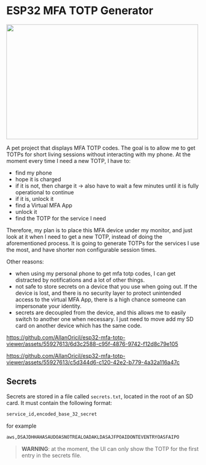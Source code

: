# ESP32 MFA TOTP Generator

<img src="https://github.com/AllanOricil/esp32-mfa-totp-viewer/assets/55927613/6756c393-47a7-4c92-be88-2210dbeac5e1" width="500" height="300">



A pet project that displays MFA TOTP codes. The goal is to allow me to get TOTPs for short living sessions without interacting with my phone. At the moment every time I need a new TOTP, I have to:

- find my phone
- hope it is charged
- if it is not, then charge it -> also have to wait a few minutes until it is fully operational to continue
- if it is, unlock it
- find a Virtual MFA App
- unlock it
- find the TOTP for the service I need

Therefore, my plan is to place this MFA device under my monitor, and just look at it when I need to get a new TOTP, instead of doing the aforementioned process. It is going to generate TOTPs for the services I use the most, and have shorter non configurable session times.

Other reasons:

- when using my personal phone to get mfa totp codes, I can get distracted by notifications and a lot of other things.
- not safe to store secrets on a device that you use when going out. If the device is lost, and there is no security layer to protect unintended access to the virtual MFA App, there is a high chance someone can impersonate your identity.
- secrets are decoupled from the device, and this allows me to easily switch to another one when necessary. I just need to move add my SD card on another device which has the same code.


https://github.com/AllanOricil/esp32-mfa-totp-viewer/assets/55927613/6d3c2588-c95f-4876-9742-f12d8c79e105


https://github.com/AllanOricil/esp32-mfa-totp-viewer/assets/55927613/c5d344d6-c120-42e2-b779-4a32a116a47c



## Secrets

Secrets are stored in a file called `secrets.txt`, located in the root of an SD card. It must contain the following format:

````bash
service_id,encoded_base_32_secret
````

for example

````bash
aws,DSAJDHHAHASAUDOASNOTREALOADAKLDASAJFPOAIDONTEVENTRYOASFAIPO
````

> **WARNING**: at the moment, the UI can only show the TOTP for the first entry in the secrets file.
